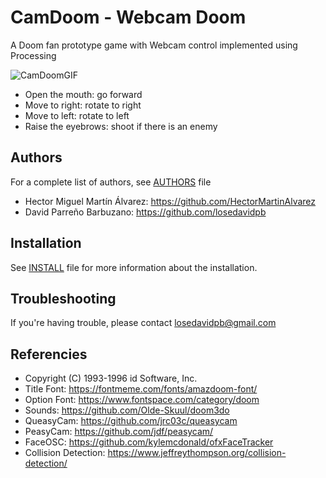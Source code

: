 # CamDoom - Webcam Doom

A Doom fan prototype game with Webcam control implemented using Processing

![CamDoomGIF](https://github.com/HectorMartinAlvarez/CamDoom/blob/main/animation.gif)

- Open the mouth: go forward
- Move to right: rotate to right
- Move to left: rotate to left
- Raise the eyebrows: shoot if there is an enemy

## Authors

For a complete list of authors, see [AUTHORS](https://github.com/HectorMartinAlvarez/CamDoom/blob/main/AUTHORS) file

- Hector Miguel Martín Álvarez: https://github.com/HectorMartinAlvarez
- David Parreño Barbuzano: https://github.com/losedavidpb

## Installation

See [INSTALL](https://github.com/HectorMartinAlvarez/CamDoom/blob/main/INSTALL) file
for more information about the installation.

## Troubleshooting

If you're having trouble, please contact losedavidpb@gmail.com

## Referencies

* Copyright (C) 1993-1996 id Software, Inc.
* Title Font: https://fontmeme.com/fonts/amazdoom-font/
* Option Font: https://www.fontspace.com/category/doom
* Sounds: https://github.com/Olde-Skuul/doom3do
* QueasyCam: https://github.com/jrc03c/queasycam
* PeasyCam: https://github.com/jdf/peasycam/
* FaceOSC: https://github.com/kylemcdonald/ofxFaceTracker
* Collision Detection: https://www.jeffreythompson.org/collision-detection/
